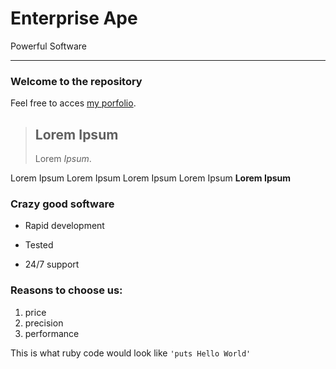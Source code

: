 ﻿Enterprise Ape
==============

Powerful Software
_________________

### Welcome to the repository

Feel free to acces [my porfolio](http://www.google.com).

> ## Lorem Ipsum
>
> Lorem *Ipsum*.

Lorem Ipsum Lorem Ipsum Lorem Ipsum Lorem Ipsum **Lorem Ipsum**

### Crazy good software
* Rapid development
+ Tested
- 24/7 support

### Reasons to choose us:
1. price
2. precision
3. performance

This is what ruby code would look like `'puts Hello World'`

